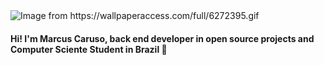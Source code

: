<img src="https://github.com/SorrisoPraFoto/SorrisoPraFoto/blob/main/src/6272395.gif" alt="Image from https://wallpaperaccess.com/full/6272395.gif">
<h4>Hi! I'm Marcus Caruso, back end developer in open source projects and Computer Sciente Student in Brazil 🧡</h4>


<!--
**SorrisoPraFoto/SorrisoPraFoto** is a ✨ _special_ ✨ repository because its `README.md` (this file) appears on your GitHub profile.

Here are some ideas to get you started:

- 🔭 I’m currently working on ...
- 🌱 I’m currently learning ...
- 👯 I’m looking to collaborate on ...
- 🤔 I’m looking for help with ...
- 💬 Ask me about ...
- 📫 How to reach me: ...
- 😄 Pronouns: ...
- ⚡ Fun fact: ...
-->
